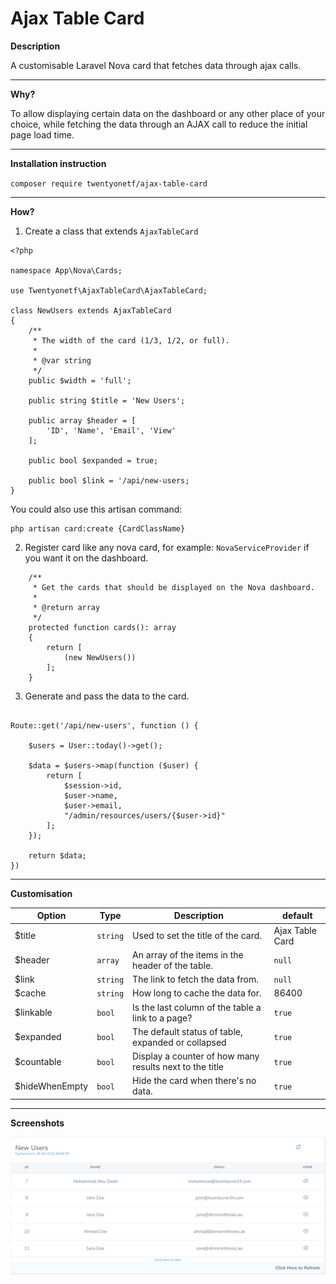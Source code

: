 # Ajax Table Card

**Description**

A customisable Laravel Nova card that fetches data through ajax calls.

***

**Why?**

To allow displaying certain data on the dashboard or any other place of your choice, while fetching
the data through an AJAX call to reduce the initial page load time.

***

**Installation instruction**

``composer require twentyonetf/ajax-table-card``

***

**How?**

1. Create a class that extends ```AjaxTableCard```

```
<?php

namespace App\Nova\Cards;

use Twentyonetf\AjaxTableCard\AjaxTableCard;

class NewUsers extends AjaxTableCard
{
    /**
     * The width of the card (1/3, 1/2, or full).
     *
     * @var string
     */
    public $width = 'full';

    public string $title = 'New Users';

    public array $header = [
        'ID', 'Name', 'Email', 'View'
    ];

    public bool $expanded = true;

    public bool $link = '/api/new-users;
}

```

You could also use this artisan command:

```
php artisan card:create {CardClassName}
```

2. Register card like any nova card, for example:  ```NovaServiceProvider``` if you want it on the dashboard.

```
    /**
     * Get the cards that should be displayed on the Nova dashboard.
     *
     * @return array
     */
    protected function cards(): array
    {
        return [
            (new NewUsers())
        ];
    }
```

3. Generate and pass the data to the card.

```

Route::get('/api/new-users', function () {

    $users = User::today()->get();
    
    $data = $users->map(function ($user) {
        return [
            $session->id,
            $user->name,
            $user->email,
            "/admin/resources/users/{$user->id}"
        ];
    });

    return $data;
})

```

***

**Customisation**

| Option   | Type       | Description                                             | default         |
|----------|------------|---------------------------------------------------------|-----------------|
| $title   | ``string`` | Used to set the title of the card.                      | Ajax Table Card |
 | $header  | ``array``  | An array of the items in the header of the table.       | ``null``        |
 | $link    | ``string`` | The link to fetch the data from.                        | ``null``        |
 | $cache   | ``string`` | How long to cache the data for.                         | 86400           |
 | $linkable | ``bool``   | Is the last column of the table a link to a page?       | ``true``        |
 | $expanded | ``bool``   | The default status of table, expanded or collapsed      | ``true``        |
 | $countable | ``bool``   | Display a counter of how many results next to the title | ``true``        |
 | $hideWhenEmpty | ``bool``   | Hide the card when there's no data. | ``true``        |

***

**Screenshots**

![](dist/images/screenshot-1.png)
